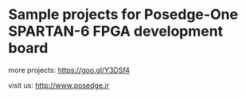 # Sample projects for Posedge-One SPARTAN-6 FPGA development board

more projects:
https://goo.gl/Y3DSf4

visit us:
http://www.posedge.ir
